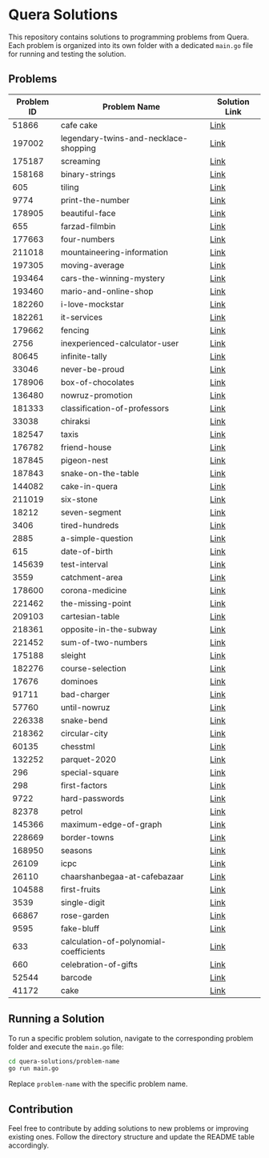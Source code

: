 # Quera Solutions

This repository contains solutions to programming problems from Quera. Each problem is organized into its own folder with a dedicated `main.go` file for running and testing the solution.

## Problems

| Problem ID | Problem Name                           | Solution Link                                          |
| ---------- | -------------------------------------- | ------------------------------------------------------ |
| 51866      | cafe cake                              | [Link](cafe-cake/main.go)                              |
| 197002     | legendary-twins-and-necklace-shopping  | [Link](legendary-twins-and-necklace-shopping/main.go)  |
| 175187     | screaming                              | [Link](screaming/main.go)                              |
| 158168     | binary-strings                         | [Link](binary-strings/main.go)                         |
| 605        | tiling                                 | [Link](tiling/main.go)                                 |
| 9774       | print-the-number                       | [Link](print-the-number/main.go)                       |
| 178905     | beautiful-face                         | [Link](beautiful-face/main.go)                         |
| 655        | farzad-filmbin                         | [Link](farzad-filmbin/main.go)                         |
| 177663     | four-numbers                           | [Link](four-numbers/main.go)                           |
| 211018     | mountaineering-information             | [Link](mountaineering-information/main.go)             |
| 197305     | moving-average                         | [Link](moving-average/q1.py)                           |
| 193464     | cars-the-winning-mystery               | [Link](cars-the-winning-mystery/main.go)               |
| 193460     | mario-and-online-shop                  | [Link](mario-and-online-shop/main.go)                  |
| 182260     | i-love-mockstar                        | [Link](i-love-mockstar/dynamic.css)                    |
| 182261     | it-services                            | [Link](it-services/dynamic.css)                        |
| 179662     | fencing                                | [Link](fencing/main.go)                                |
| 2756       | inexperienced-calculator-user          | [Link](inexperienced-calculator-user/main.go)          |
| 80645      | infinite-tally                         | [Link](infinite-tally/main.go)                         |
| 33046      | never-be-proud                         | [Link](never-be-proud/main.go)                         |
| 178906     | box-of-chocolates                      | [Link](box-of-chocolates/main.go)                      |
| 136480     | nowruz-promotion                       | [Link](nowruz-promotion/main.go)                       |
| 181333     | classification-of-professors           | [Link](classification-of-professors/main.go)           |
| 33038      | chiraksi                               | [Link](chiraksi/solution.py)                           |
| 182547     | taxis                                  | [Link](taxis/main.go)                                  |
| 176782     | friend-house                           | [Link](friend-house/main.py)                           |
| 187845     | pigeon-nest                            | [Link](pigeon-nest/main.py)                            |
| 187843     | snake-on-the-table                     | [Link](snake-on-the-table/main.py)                     |
| 144082     | cake-in-quera                          | [Link](cake-in-quera/main.py)                          |
| 211019     | six-stone                              | [Link](six-stone/main.py)                              |
| 18212      | seven-segment                          | [Link](seven-segment/main.go)                          |
| 3406       | tired-hundreds                         | [Link](tired-hundreds/main.go)                         |
| 2885       | a-simple-question                      | [Link](a-simple-question/main.py)                      |
| 615        | date-of-birth                          | [Link](date-of-birth/main.py)                          |
| 145639     | test-interval                          | [Link](test-interval/main.py)                          |
| 3559       | catchment-area                         | [Link](catchment-area/main.go)                         |
| 178600     | corona-medicine                        | [Link](corona-medicine/main.py)                        |
| 221462     | the-missing-point                      | [Link](the-missing-point/main.py)                      |
| 209103     | cartesian-table                        | [Link](cartesian-table/main.py)                        |
| 218361     | opposite-in-the-subway                 | [Link](opposite-in-the-subway/main.py)                 |
| 221452     | sum-of-two-numbers                     | [Link](sum-of-two-numbers/main.py)                     |
| 175188     | sleight                                | [Link](sleight/main.py)                                |
| 182276     | course-selection                       | [Link](course-selection/main.py)                       |
| 17676      | dominoes                               | [Link](dominoes/main.py)                               |
| 91711      | bad-charger                            | [Link](bad-charger/main.py)                            |
| 57760      | until-nowruz                           | [Link](until-nowruz/main.py)                           |
| 226338     | snake-bend                             | [Link](snake-bend/main.py)                             |
| 218362     | circular-city                          | [Link](circular-city/main.py)                          |
| 60135      | chesstml                               | [Link](chesstml/main.py)                               |
| 132252     | parquet-2020                           | [Link](parquet-2020/main.py)                           |
| 296        | special-square                         | [Link](special-square/main.py)                         |
| 298        | first-factors                          | [Link](first-factors/main.py)                          |
| 9722       | hard-passwords                         | [Link](hard-passwords/main.py)                         |
| 82378      | petrol                                 | [Link](petrol/main.py)                                 |
| 145366     | maximum-edge-of-graph                  | [Link](maximum-edge-of-graph/main.py)                  |
| 228669     | border-towns                           | [Link](border-towns/main.py)                           |
| 168950     | seasons                                | [Link](seasons/main.py)                                |
| 26109      | icpc                                   | [Link](icpc/main.py)                                   |
| 26110      | chaarshanbegaa-at-cafebazaar           | [Link](chaarshanbegaa-at-cafebazaar/main.py)           |
| 104588     | first-fruits                           | [Link](first-fruits/main.py)                           |
| 3539       | single-digit                           | [Link](single-digit/main.py)                           |
| 66867      | rose-garden                            | [Link](rose-garden/main.py)                            |
| 9595       | fake-bluff                             | [Link](fake-bluff/main.py)                             |
| 633        | calculation-of-polynomial-coefficients | [Link](calculation-of-polynomial-coefficients/main.py) |
| 660        | celebration-of-gifts                   | [Link](celebration-of-gifts/main.py)                   |
| 52544      | barcode                                | [Link](barcode/main.py)                                |
| 41172      | cake                                   | [Link](cake/main.py)                                   |

## Running a Solution

To run a specific problem solution, navigate to the corresponding problem folder and execute the `main.go` file:

```bash
cd quera-solutions/problem-name
go run main.go
```

Replace `problem-name` with the specific problem name.

## Contribution

Feel free to contribute by adding solutions to new problems or improving existing ones. Follow the directory structure and update the README table accordingly.
